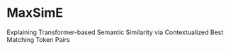 # MaxSimE
Explaining Transformer-based Semantic Similarity via Contextualized Best Matching Token Pairs
